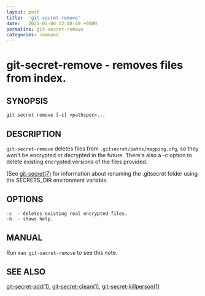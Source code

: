 ```yaml
---
layout: post
title:  'git-secret-remove'
date:   2021-05-06 12:48:49 +0000
permalink: git-secret-remove
categories: command
---
```

git-secret-remove - removes files from index.
=============================================

## SYNOPSIS

    git secret remove [-c] <pathspec>...


## DESCRIPTION
`git-secret-remove` deletes files from `.gitsecret/paths/mapping.cfg`, 
so they won't be encrypted or decrypted in the future. 
There's also a -c option to delete existing encrypted versions of the files provided.

(See [git-secret(7)](http://git-secret.io/git-secret) for information about renaming the .gitsecret
folder using the SECRETS_DIR environment variable.


## OPTIONS

    -c  - deletes existing real encrypted files.
    -h  - shows help.


## MANUAL

Run `man git-secret-remove` to see this note.


## SEE ALSO

[git-secret-add(1)](http://git-secret.io/git-secret-add), [git-secret-clean(1)](http://git-secret.io/git-secret-clean), 
[git-secret-killperson(1)](http://git-secret.io/git-secret-killperson)
